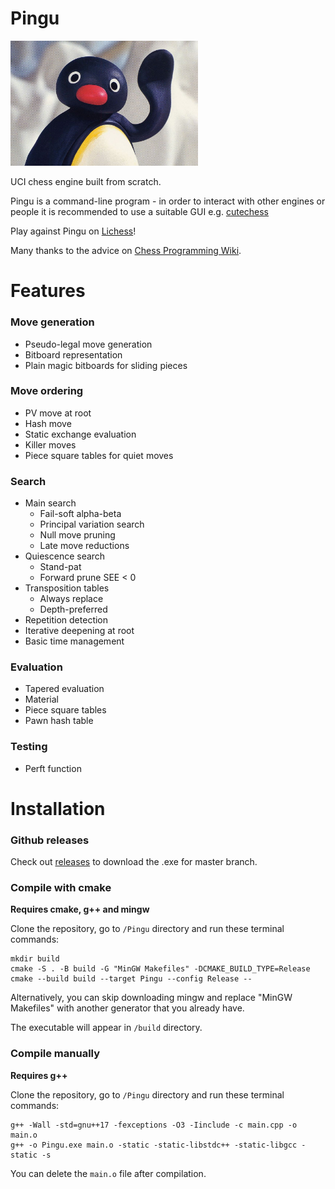 # Pingu

<img src="pingu.jpeg" alt="pingu" width="300"/>

UCI chess engine built from scratch.

Pingu is a command-line program - in order to interact with other engines or people it is recommended to use a suitable GUI e.g. [cutechess](https://github.com/cutechess/cutechess)

Play against Pingu on [Lichess](https://lichess.org/@/WilliamEngine)!

Many thanks to the advice on [Chess Programming Wiki](www.chessprogramming.org).

# Features

### Move generation
- Pseudo-legal move generation
- Bitboard representation
- Plain magic bitboards for sliding pieces

### Move ordering
- PV move at root
- Hash move
- Static exchange evaluation
- Killer moves
- Piece square tables for quiet moves

### Search
- Main search
  - Fail-soft alpha-beta
  - Principal variation search
  - Null move pruning
  - Late move reductions
- Quiescence search
  - Stand-pat
  - Forward prune SEE < 0
- Transposition tables
  - Always replace
  - Depth-preferred
- Repetition detection
- Iterative deepening at root
- Basic time management

### Evaluation
- Tapered evaluation
- Material
- Piece square tables
- Pawn hash table

### Testing
- Perft function

# Installation

### Github releases
Check out [releases](https://github.com/WillChing01/Pingu/releases/) to download the .exe for master branch.

### Compile with cmake

__Requires cmake, g++ and mingw__

Clone the repository, go to ```/Pingu``` directory and run these terminal commands:

```
mkdir build
cmake -S . -B build -G "MinGW Makefiles" -DCMAKE_BUILD_TYPE=Release
cmake --build build --target Pingu --config Release --
```

Alternatively, you can skip downloading mingw and replace "MinGW Makefiles" with another generator that you already have.

The executable will appear in ```/build``` directory.

### Compile manually
__Requires g++__

Clone the repository, go to ```/Pingu``` directory and run these terminal commands:

```
g++ -Wall -std=gnu++17 -fexceptions -O3 -Iinclude -c main.cpp -o main.o
g++ -o Pingu.exe main.o -static -static-libstdc++ -static-libgcc -static -s
```

You can delete the ```main.o``` file after compilation.

